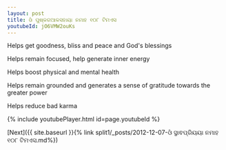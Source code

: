 ```yaml
---
layout: post
title: ଓଁ ପୁଷ୍କରଆକସହାୟା ନମାହ ୧୦୮ ଟିମଏସ
youtubeId: jO6VMW2ouKs
---
```

 
 
Helps get goodness, bliss and peace and God's blessings
 
Helps remain focused, help generate inner energy 
 
Helps boost physical and mental health 
 
Helps remain grounded and generates a sense of gratitude towards the greater power 
 
Helps reduce bad karma
 
 
 
 


{% include youtubePlayer.html id=page.youtubeId %}
 
[Next]({{ site.baseurl }}{% link  split1/_posts/2012-12-07-ଓଁ ସ୍ଥାଵପ୍ରିୟୟା ନମାହ ୧୦୮ ଟିମଏସ.md%})
 
